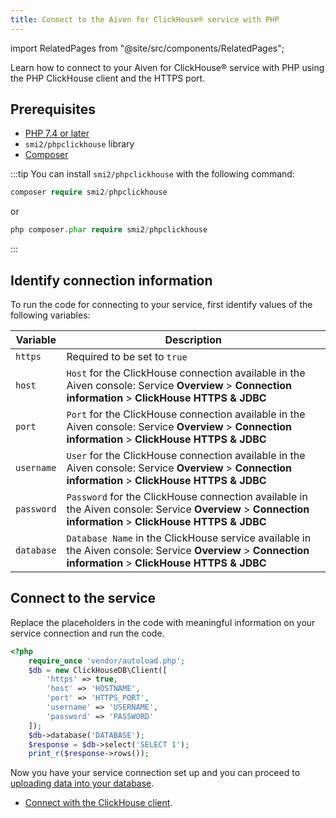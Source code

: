```yaml
---
title: Connect to the Aiven for ClickHouse® service with PHP
---
```


import RelatedPages from "@site/src/components/RelatedPages";

Learn how to connect to your Aiven for ClickHouse® service with PHP using the PHP ClickHouse client and the HTTPS port.

## Prerequisites

-   [PHP 7.4 or later](https://www.php.net/downloads)
-   `smi2/phpclickhouse` library
-   [Composer](https://getcomposer.org/)

:::tip
You can install `smi2/phpclickhouse` with the following command:

```php
composer require smi2/phpclickhouse
```

or

```php
php composer.phar require smi2/phpclickhouse
```
:::

## Identify connection information

To run the code for connecting to your service, first identify values of
the following variables:

|  Variable  |                                                                        Description                                                                        |
|------------|-----------------------------------------------------------------------------------------------------------------------------------------------------------|
| `https`    | Required to be set to `true`                                                                                                                              |
| `host`     | `Host` for the ClickHouse connection available in the Aiven console: Service **Overview** > **Connection information** > **ClickHouse HTTPS & JDBC**      |
| `port`     | `Port` for the ClickHouse connection available in the Aiven console: Service **Overview** > **Connection information** > **ClickHouse HTTPS & JDBC**      |
| `username` | `User` for the ClickHouse connection available in the Aiven console: Service **Overview** > **Connection information** > **ClickHouse HTTPS & JDBC**      |
| `password` | `Password` for the ClickHouse connection available in the Aiven console: Service **Overview** > **Connection information** > **ClickHouse HTTPS & JDBC**  |
| `database` | `Database Name` in the ClickHouse service available in the Aiven console: Service **Overview** > **Connection information** > **ClickHouse HTTPS & JDBC** |

## Connect to the service

Replace the placeholders in the code with meaningful information on your
service connection and run the code.

```php
<?php
    require_once 'vendor/autoload.php';
    $db = new ClickHouseDB\Client([
        'https' => true,
        'host' => 'HOSTNAME',
        'port' => 'HTTPS_PORT',
        'username' => 'USERNAME',
        'password' => 'PASSWORD'
    ]);
    $db->database('DATABASE');
    $response = $db->select('SELECT 1');
    print_r($response->rows());
```

Now you have your service connection set up and you can proceed to
[uploading data into your database](/docs/products/clickhouse/get-started#load-a-dataset).

<RelatedPages/>

- [Connect with the ClickHouse client](/docs/products/clickhouse/howto/connect-with-clickhouse-cli).
